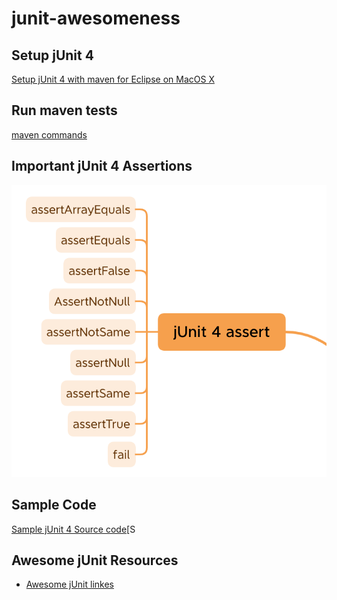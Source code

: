 # junit-awesomeness

## Setup jUnit 4 
[Setup jUnit 4 with maven for Eclipse on MacOS X](https://github.com/vuhung16au/junit-awesomeness/blob/main/setup-junit-project-with-maven.md)

## Run maven tests

[maven commands](https://github.com/vuhung16au/junit-awesomeness/blob/main/run-maven-command-to-test.md)

## Important jUnit 4 Assertions 

![Important jUnit 4 Assertions](https://github.com/vuhung16au/junit-awesomeness/blob/main/junit4-assert.png?raw=true)

## Sample Code 

[Sample jUnit 4 Source code](https://github.com/vuhung16au/junit-awesomeness/blob/main/AppTest.java)[S

## Awesome jUnit Resources 

- [Awesome jUnit linkes](https://github.com/vuhung16au/junit-awesomeness/blob/main/maven-awesome-resoureces.md)

